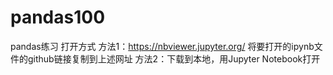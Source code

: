 # pandas100
pandas练习
打开方式
方法1：https://nbviewer.jupyter.org/
将要打开的ipynb文件的github链接复制到上述网址
方法2：下载到本地，用Jupyter Notebook打开
